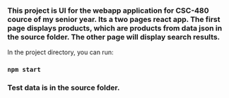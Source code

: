 ### This project is UI for the webapp application for CSC-480 cource of my senior year. Its a two pages react app. The first page displays products, which are products from data json in the source folder. The other page will display search results.

In the project directory, you can run:

### `npm start`

### Test data is in the source folder.

